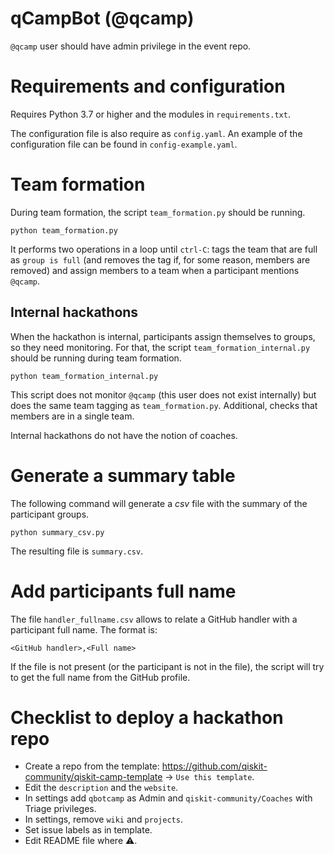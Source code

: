 # qCampBot (@qcamp)

`@qcamp` user should have admin privilege in the event repo.


# Requirements and configuration

Requires Python 3.7 or higher and the modules in `requirements.txt`.

The configuration file is also require as `config.yaml`. An example of the configuration file can be found in `config-example.yaml`.

# Team formation
During team formation, the script `team_formation.py` should be running.

```
python team_formation.py
```

It performs two operations in a loop until `ctrl-C`: tags the team that are full as `group is full` (and removes the tag if, for some reason, members are removed) and assign members to a team when a participant mentions `@qcamp`.

## Internal hackathons
When the hackathon is internal, participants assign themselves to groups, so they need monitoring. For that, the script `team_formation_internal.py` should be running during team formation.

```
python team_formation_internal.py
```

This script does not monitor `@qcamp` (this user does not exist internally) but does the same team tagging as `team_formation.py`. Additional, checks that members are in a single team.

Internal hackathons do not have the notion of coaches.

# Generate a summary table

The following command will generate a *csv* file with the summary of the participant groups.

```
python summary_csv.py
```

The resulting file is `summary.csv`.

# Add participants full name

The file `handler_fullname.csv` allows to relate a GitHub handler with a participant full name. The format is:

```
<GitHub handler>,<Full name>
```

If the file is not present (or the participant is not in the file), the script will try to get the full name from the GitHub profile.

# Checklist to deploy a hackathon repo

 - Create a repo from the template: https://github.com/qiskit-community/qiskit-camp-template -> `Use this template`.
 - Edit the `description` and the `website`.
 - In settings add `qbotcamp` as Admin and `qiskit-community/Coaches` with Triage privileges.
 - In settings, remove `wiki` and `projects`.
 - Set issue labels as in template.
 - Edit README file where ⚠️.